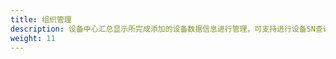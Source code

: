 ```yaml
---
title: 组织管理
description: 设备中心汇总显示所完成添加的设备数据信息进行管理，可支持进行设备SN查询、单个导入/批量导入、设备类型/状态筛选、设备详情、查看所属系统和删除设备数据的功能操作，便于您对采集器或DTU数据设备数据的快速导入与管理。
weight: 11
---
```

